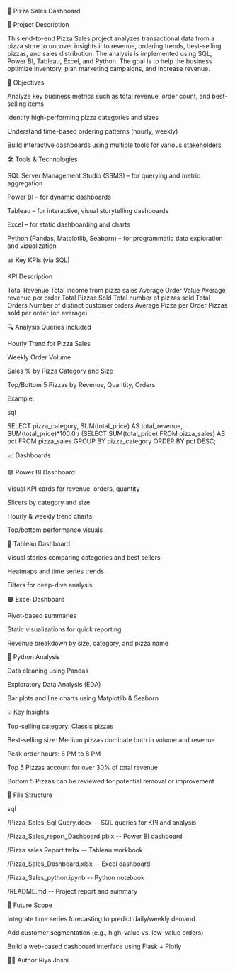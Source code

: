🍕 Pizza Sales Dashboard

📌 Project Description

This end-to-end Pizza Sales project analyzes transactional data from a pizza store to uncover insights into revenue, ordering trends, best-selling pizzas, and sales distribution. The analysis is implemented using SQL, Power BI, Tableau, Excel, and Python. The goal is to help the business optimize inventory, plan marketing campaigns, and increase revenue.

🎯 Objectives

Analyze key business metrics such as total revenue, order count, and best-selling items

Identify high-performing pizza categories and sizes

Understand time-based ordering patterns (hourly, weekly)

Build interactive dashboards using multiple tools for various stakeholders

🛠 Tools & Technologies

SQL Server Management Studio (SSMS) – for querying and metric aggregation

Power BI – for dynamic dashboards

Tableau – for interactive, visual storytelling dashboards

Excel – for static dashboarding and charts

Python (Pandas, Matplotlib, Seaborn) – for programmatic data exploration and visualization

📊 Key KPIs (via SQL)

KPI	Description

Total Revenue	Total income from pizza sales
Average Order Value	Average revenue per order
Total Pizzas Sold	Total number of pizzas sold
Total Orders	Number of distinct customer orders
Average Pizza per Order	Pizzas sold per order (on average)

🔍 Analysis Queries Included

Hourly Trend for Pizza Sales

Weekly Order Volume

Sales % by Pizza Category and Size

Top/Bottom 5 Pizzas by Revenue, Quantity, Orders

Example:

sql

SELECT pizza_category, 
       SUM(total_price) AS total_revenue, 
       SUM(total_price)*100.0 / (SELECT SUM(total_price) FROM pizza_sales) AS pct 
FROM pizza_sales 
GROUP BY pizza_category
ORDER BY pct DESC;

📈 Dashboards

🟢 Power BI Dashboard

Visual KPI cards for revenue, orders, quantity

Slicers by category and size

Hourly & weekly trend charts

Top/bottom performance visuals

🔵 Tableau Dashboard

Visual stories comparing categories and best sellers

Heatmaps and time series trends

Filters for deep-dive analysis

🟠 Excel Dashboard

Pivot-based summaries

Static visualizations for quick reporting

Revenue breakdown by size, category, and pizza name

🐍 Python Analysis

Data cleaning using Pandas

Exploratory Data Analysis (EDA)

Bar plots and line charts using Matplotlib & Seaborn

💡 Key Insights

Top-selling category: Classic pizzas

Best-selling size: Medium pizzas dominate both in volume and revenue

Peak order hours: 6 PM to 8 PM

Top 5 Pizzas account for over 30% of total revenue

Bottom 5 Pizzas can be reviewed for potential removal or improvement

📁 File Structure

sql

/Pizza_Sales_Sql Query.docx        -- SQL queries for KPI and analysis

/Pizza_Sales_report_Dashboard.pbix -- Power BI dashboard

/Pizza sales Report.twbx           -- Tableau workbook

/Pizza_Sales_Dashboard.xlsx        -- Excel dashboard

/Pizza_Sales_python.ipynb          -- Python notebook

/README.md                         -- Project report and summary


🚀 Future Scope

Integrate time series forecasting to predict daily/weekly demand

Add customer segmentation (e.g., high-value vs. low-value orders)

Build a web-based dashboard interface using Flask + Plotly

🙋‍♀️ Author
Riya Joshi
